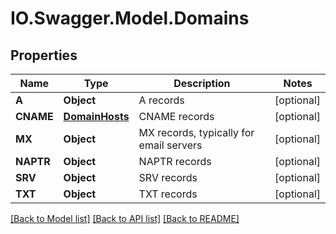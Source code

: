 # IO.Swagger.Model.Domains
## Properties

Name | Type | Description | Notes
------------ | ------------- | ------------- | -------------
**A** | **Object** | A records | [optional] 
**CNAME** | [**DomainHosts**](DomainHosts.md) | CNAME records | [optional] 
**MX** | **Object** | MX records, typically for email servers | [optional] 
**NAPTR** | **Object** | NAPTR records | [optional] 
**SRV** | **Object** | SRV records | [optional] 
**TXT** | **Object** | TXT records | [optional] 

[[Back to Model list]](../README.md#documentation-for-models) [[Back to API list]](../README.md#documentation-for-api-endpoints) [[Back to README]](../README.md)

